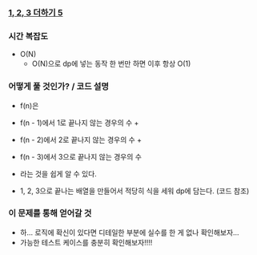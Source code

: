 ### [1, 2, 3 더하기 5](https://www.acmicpc.net/problem/15990)


### 시간 복잡도
- O(N)
  - O(N)으로 dp에 넣는 동작 한 번만 하면 이후 항상 O(1)

### 어떻게 풀 것인가? / 코드 설명
- f(n)은 
- f(n - 1)에서 1로 끝나지 않는 경우의 수 +
- f(n - 2)에서 2로 끝나지 않는 경우의 수 +
- f(n - 3)에서 3으로 끝나지 않는 경우의 수
- 라는 것을 쉽게 알 수 있다.

- 1, 2, 3으로 끝나는 배열을 만들어서 적당히 식을 세워 dp에 담는다. (코드 참조)

### 이 문제를 통해 얻어갈 것
- 하... 로직에 확신이 있다면 디테일한 부분에 실수를 한 게 없나 확인해보자...
- 가능한 테스트 케이스를 충분히 확인해보자!!!!